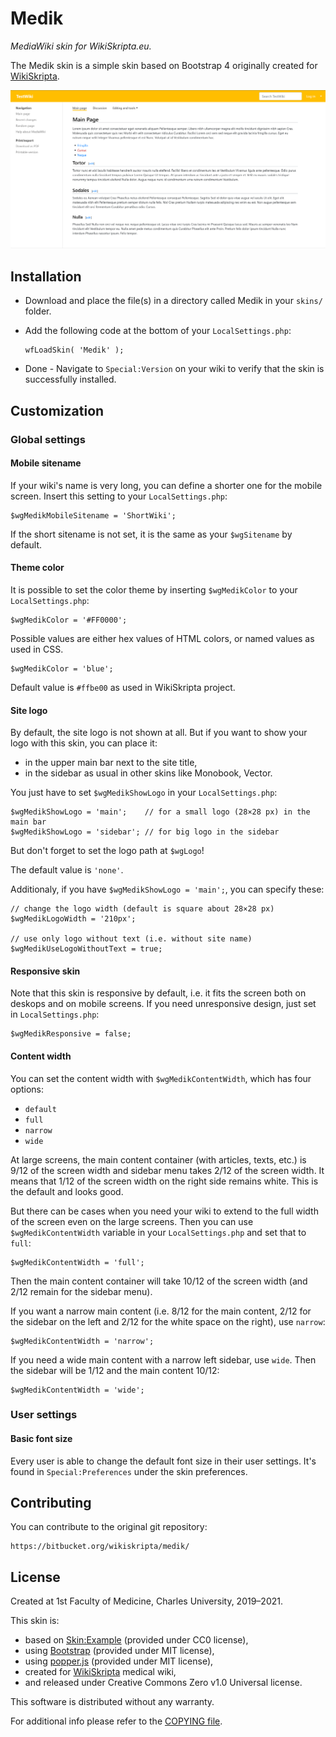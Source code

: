 # Medik

_MediaWiki skin for WikiSkripta.eu._

The Medik skin is a simple skin based on Bootstrap 4 originally created for
[WikiSkripta](https://www.wikiskripta.eu).

![Medik](assets/medik.png)

## Installation

* Download and place the file(s) in a directory called Medik in your `skins/`
  folder.
* Add the following code at the bottom of your `LocalSettings.php`:

      wfLoadSkin( 'Medik' );

* Done - Navigate to `Special:Version` on your wiki to verify that the skin is
  successfully installed.

## Customization

### Global settings

#### Mobile sitename

If your wiki's name is very long, you can define a shorter one for the mobile
screen. Insert this setting to your `LocalSettings.php`:

    $wgMedikMobileSitename = 'ShortWiki';

If the short sitename is not set, it is the same as your `$wgSitename`
by default.

#### Theme color

It is possible to set the color theme by inserting `$wgMedikColor` to your
`LocalSettings.php`:

    $wgMedikColor = '#FF0000';
    
Possible values are either hex values of HTML colors, or named values as used
in CSS.

    $wgMedikColor = 'blue';
    
Default value is `#ffbe00` as used in WikiSkripta project.

#### Site logo

By default, the site logo is not shown at all. But if you want to show your
logo with this skin, you can place it:

- in the upper main bar next to the site title,
- in the sidebar as usual in other skins like Monobook, Vector.

You just have to set `$wgMedikShowLogo` in your `LocalSettings.php`:

    $wgMedikShowLogo = 'main';    // for a small logo (28×28 px) in the main bar
    $wgMedikShowLogo = 'sidebar'; // for big logo in the sidebar

But don't forget to set the logo path at `$wgLogo`!

The default value is `'none'`.

Additionaly, if you have `$wgMedikShowLogo = 'main';`, you can specify these:

    // change the logo width (default is square about 28×28 px)
    $wgMedikLogoWidth = '210px';
    
    // use only logo without text (i.e. without site name)
    $wgMedikUseLogoWithoutText = true;

#### Responsive skin

Note that this skin is responsive by default, i.e. it fits the screen both on
deskops and on mobile screens. If you need unresponsive design, just set in
`LocalSettings.php`:

    $wgMedikResponsive = false;

#### Content width

You can set the content width with `$wgMedikContentWidth`, which has four
options:

- `default`
- `full`
- `narrow`
- `wide`

At large screens, the main content container (with articles, texts, etc.) is
9/12 of the screen width and sidebar menu takes 2/12 of the screen width. It
means that 1/12 of the screen width on the right side remains white. This is
the default and looks good.

But there can be cases when you need your wiki to extend to the full width of
the screen even on the large screens. Then you can use `$wgMedikContentWidth`
variable in your `LocalSettings.php` and set that to `full`:

    $wgMedikContentWidth = 'full';

Then the main content container will take 10/12 of the screen width (and 2/12
remain for the sidebar menu).

If you want a narrow main content (i.e. 8/12 for the main content, 2/12 for
the sidebar on the left and 2/12 for the white space on the right), use
`narrow`:

    $wgMedikContentWidth = 'narrow';

If you need a wide main content with a narrow left sidebar, use `wide`. Then
the sidebar will be 1/12 and the main content 10/12:

    $wgMedikContentWidth = 'wide';

### User settings

#### Basic font size

Every user is able to change the default font size in their user settings. It's
found in `Special:Preferences` under the skin preferences.

## Contributing

You can contribute to the original git repository:

    https://bitbucket.org/wikiskripta/medik/

## License

Created at 1st Faculty of Medicine, Charles University, 2019–2021.

This skin is:

* based on [Skin:Example](https://www.mediawiki.org/wiki/Skin:Example)
  (provided under CC0 license),
* using [Bootstrap](https://getbootstrap.com/) (provided under MIT license),
* using [popper.js](https://popper.js.org/) (provided under MIT license),
* created for [WikiSkripta](https://www.wikiskripta.eu) medical wiki,
* and released under Creative Commons Zero v1.0 Universal license.

This software is distributed without any warranty.

For additional info please refer to the [COPYING file](COPYING).
